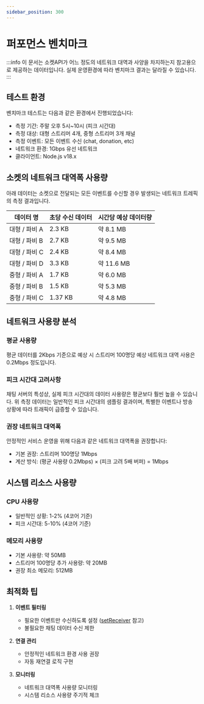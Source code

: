 ```yaml
---
sidebar_position: 300
---
```


# 퍼포먼스 벤치마크

:::info
이 문서는 소켓API가 어느 정도의 네트워크 대역과 사양을 차지하는지 참고용으로 제공하는 데이터입니다.
실제 운영환경에 따라 벤치마크 결과는 달라질 수 있습니다.
:::

## 테스트 환경

벤치마크 테스트는 다음과 같은 환경에서 진행되었습니다:

- 측정 기간: 주말 오후 5시~10시 (피크 시간대)
- 측정 대상: 대형 스트리머 4개, 중형 스트리머 3개 채널
- 측정 이벤트: 모든 이벤트 수신 (chat, donation, etc)
- 네트워크 환경: 1Gbps 유선 네트워크
- 클라이언트: Node.js v18.x

## 소켓의 네트워크 대역폭 사용량

아래 데이터는 소켓으로 전달되는 모든 이벤트를 수신할 경우 발생되는 네트워크 트레픽의 측정 결과입니다.

| 데이터 명     | 초당 수신 데이터 | 시간당 예상 데이터량 |
| ------------- | ---------------- | -------------------- |
| 대형 / 파비 A | 2.3 KB           | 약 8.1 MB            |
| 대형 / 파비 B | 2.7 KB           | 약 9.5 MB            |
| 대형 / 파비 C | 2.4 KB           | 약 8.4 MB            |
| 대형 / 파비 D | 3.3 KB           | 약 11.6 MB           |
| 중형 / 파비 A | 1.7 KB           | 약 6.0 MB            |
| 중형 / 파비 B | 1.5 KB           | 약 5.3 MB            |
| 중형 / 파비 C | 1.37 KB          | 약 4.8 MB            |

## 네트워크 사용량 분석

### 평균 사용량

평균 데이터를 2Kbps 기준으로 예상 시 스트리머 100명당 예상 네트워크 대역 사용은 0.2Mbps 정도입니다.

### 피크 시간대 고려사항

채팅 서버의 특성상, 실제 피크 시간대의 데이터 사용량은 평균보다 훨씬 높을 수 있습니다. 위 측정 데이터는 일반적인 피크 시간대의 샘플링 결과이며, 특별한 이벤트나 방송 상황에 따라 트래픽이 급증할 수 있습니다.

### 권장 네트워크 대역폭

안정적인 서비스 운영을 위해 다음과 같은 네트워크 대역폭을 권장합니다:

- 기본 권장: 스트리머 100명당 1Mbps
- 계산 방식: (평균 사용량 0.2Mbps) × (피크 고려 5배 버퍼) = 1Mbps

## 시스템 리소스 사용량

### CPU 사용량

- 일반적인 상황: 1-2% (4코어 기준)
- 피크 시간대: 5-10% (4코어 기준)

### 메모리 사용량

- 기본 사용량: 약 50MB
- 스트리머 100명당 추가 사용량: 약 20MB
- 권장 최소 메모리: 512MB

## 최적화 팁

1. **이벤트 필터링**

   - 필요한 이벤트만 수신하도록 설정 ([setReceiver](/docs/socket/setReceiver) 참고)
   - 불필요한 채팅 데이터 수신 제한

2. **연결 관리**

   - 안정적인 네트워크 환경 사용 권장
   - 자동 재연결 로직 구현

3. **모니터링**
   - 네트워크 대역폭 사용량 모니터링
   - 시스템 리소스 사용량 주기적 체크
